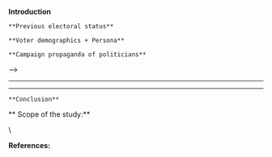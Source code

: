 <!--
**Rationale: **The main objective of the project is to create a tangible web application to know who to go based on certain stances on political issues. 

**Citations: APA (7th edition) \
**
-->
**Introduction**

<!-- <(This is more of a situation and it is divided into 4 parts)
 -->

    **Previous electoral status**

<!-- 
    (Explains the electoral system in the Philippines Kahit Aquino-related stuff. Add details on the multi-party system dynamics in the Philippines) -->

<!-- 
    (What is the role of technology in the Philippine elections) 
 -->

    **Voter demographics + Persona**


<!-- (Insert the demographics of the voters)
 -->


<!-- 
    (Creating a user-persona, ano ang affinities ng isang tao sa certain characteristics?) -->


<!-- 
    (Include the data on how many voters are in social media)
 -->


    **Campaign propaganda of politicians**

<!-- 
    <!-- (Insert the data regarding certain propagandas of politicians) -->
 -->
**	**
<!-- 
(Explain how personality politics in the Philippines is propagating)
 -->


<!-- **	**(Explain the role of social media in the Philippine elections) -->

**	**

    **Conclusion**

<!-- 
    (Explain that this is a campaign for data-driven and evidence-based elections and that the goal of this project is to create a tool to study the political scenario in the Philippines.)
 -->
**	Scope of the study:**

<!-- **	**(consult with task 1 leaders for the scope of the Project)
 -->
 \
<!-- (Ano ba ang data na kukunin naten at ano ang mga questions na sasagutin naten)	
 -->
	

**References:**
















<!-- **//Notes: **

**/****

*** The goal is to mimic what the \**

*****

*****

***Campaign for data driven and evidence-based elections. **

*****

*****

*****

***Can wawe use this tool to study the voter’s demographic?**

*****

***Who are you as a voter?**

*****

***Which type of personalities to you like**

*****

*****

***Who is saying what in social media?**

*****

***What are the sentiments?**

*****

***What is the political stance in certain issues ansd what needs **

*****

*****

***What are the biases of our study?**

***//** -->
